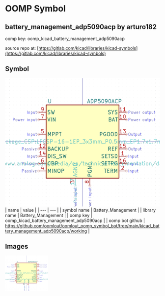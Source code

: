 # OOMP Symbol  
## battery_management_adp5090acp  by arturo182  
  
oomp key: oomp_kicad_battery_management_adp5090acp  
  
source repo at: [https://gitlab.com/kicad/libraries/kicad-symbols](https://gitlab.com/kicad/libraries/kicad-symbols)  
## Symbol  
  
[![working.png](working_600.png)](working.png)  
| name | value | 
| --- | --- | 
| symbol name | Battery_Management | 
| library name | Battery_Management | 
| oomp key | oomp_kicad_battery_management_adp5090acp | 
| oomp bot github | https://github.com/oomlout/oomlout_oomp_symbol_bot/tree/main/kicad_battery_management_adp5090acp/working | 
## Images  
  
[![working.png](working_140.png)](working.png)  
